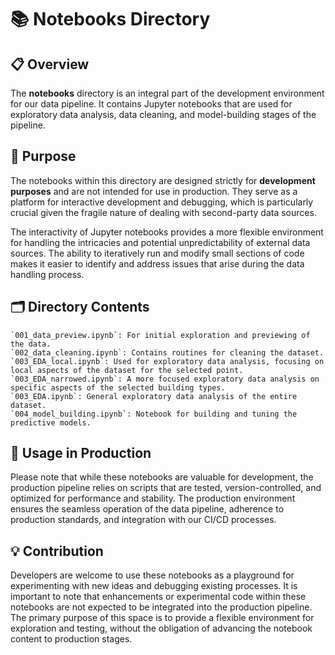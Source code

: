 # 📚 Notebooks Directory

## 📋 Overview

The **notebooks** directory is an integral part of the development environment for our data pipeline. It contains Jupyter notebooks that are used for exploratory data analysis, data cleaning, and model-building stages of the pipeline.

## 🎯 Purpose

The notebooks within this directory are designed strictly for **development purposes** and are not intended for use in production. They serve as a platform for interactive development and debugging, which is particularly crucial given the fragile nature of dealing with second-party data sources.

The interactivity of Jupyter notebooks provides a more flexible environment for handling the intricacies and potential unpredictability of external data sources. The ability to iteratively run and modify small sections of code makes it easier to identify and address issues that arise during the data handling process.

## 🗂️ Directory Contents

    `001_data_preview.ipynb`: For initial exploration and previewing of the data.
    `002_data_cleaning.ipynb`: Contains routines for cleaning the dataset.
    `003_EDA_local.ipynb`: Used for exploratory data analysis, focusing on local aspects of the dataset for the selected point.
    `003_EDA_narrowed.ipynb`: A more focused exploratory data analysis on specific aspects of the selected building types.
    `003_EDA.ipynb`: General exploratory data analysis of the entire dataset.
    `004_model_building.ipynb`: Notebook for building and tuning the predictive models.

## 🔨 Usage in Production

Please note that while these notebooks are valuable for development, the production pipeline relies on scripts that are tested, version-controlled, and optimized for performance and stability. The production environment ensures the seamless operation of the data pipeline, adherence to production standards, and integration with our CI/CD processes.

## 💡 Contribution

Developers are welcome to use these notebooks as a playground for experimenting with new ideas and debugging existing processes. It is important to note that enhancements or experimental code within these notebooks are not expected to be integrated into the production pipeline. The primary purpose of this space is to provide a flexible environment for exploration and testing, without the obligation of advancing the notebook content to production stages.
